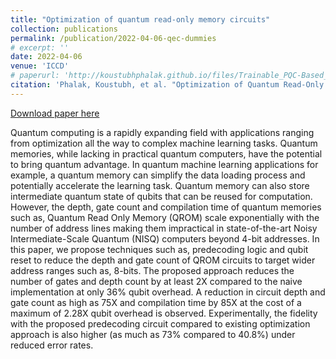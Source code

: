 ```yaml
---
title: "Optimization of quantum read-only memory circuits"
collection: publications
permalink: /publication/2022-04-06-qec-dummies
# excerpt: ''
date: 2022-04-06
venue: 'ICCD'
# paperurl: 'http://koustubhphalak.github.io/files/Trainable_PQC-Based_QRAM_for_Quantum_Storage.pdf'
citation: 'Phalak, Koustubh, et al. "Optimization of Quantum Read-Only Memory Circuits." 2022 IEEE 40th International Conference on Computer Design (ICCD). IEEE Computer Society, 2022.'
---
```


[Download paper here](http://koustubhphalak.github.io/files/Optimization_Of_QROM_Circuits.pdf)

Quantum computing is a rapidly expanding field with applications ranging from optimization all the way to complex machine learning tasks. Quantum memories, while lacking in practical quantum computers, have the potential to bring quantum advantage. In quantum machine learning applications for example, a quantum memory can simplify the data loading process and potentially accelerate the learning task. Quantum memory can also store intermediate quantum state of qubits that can be reused for computation. However, the depth, gate count and compilation time of quantum memories such as, Quantum Read Only Memory (QROM) scale exponentially with the number of address lines making them impractical in state-of-the-art Noisy Intermediate-Scale Quantum (NISQ) computers beyond 4-bit addresses. In this paper, we propose techniques such as, predecoding logic and qubit reset to reduce the depth and gate count of QROM circuits to target wider address ranges such as, 8-bits. The proposed approach reduces the number of gates and depth count by at least 2X compared to the naive implementation at only 36% qubit overhead. A reduction in circuit depth and gate count as high as 75X and compilation time by 85X at the cost of a maximum of 2.28X qubit overhead is observed. Experimentally, the fidelity with the proposed predecoding circuit compared to existing optimization approach is also higher (as much as 73% compared to 40.8%) under reduced error rates.